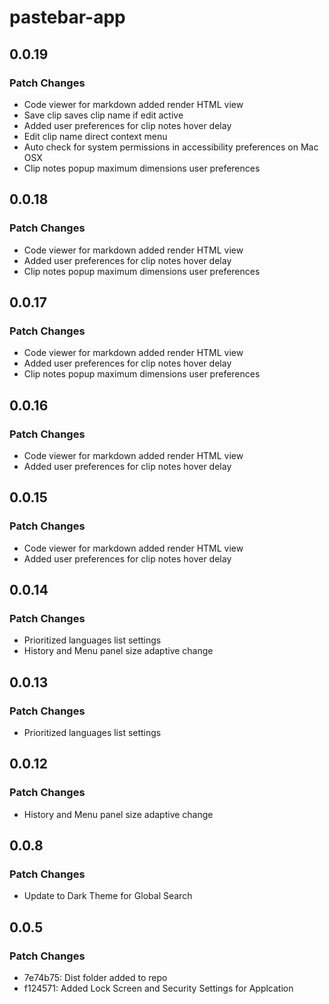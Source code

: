 # pastebar-app

## 0.0.19

### Patch Changes

- Code viewer for markdown added render HTML view
- Save clip saves clip name if edit active
- Added user preferences for clip notes hover delay
- Edit clip name direct context menu
- Auto check for system permissions in accessibility preferences on Mac OSX
- Clip notes popup maximum dimensions user preferences

## 0.0.18

### Patch Changes

- Code viewer for markdown added render HTML view
- Added user preferences for clip notes hover delay
- Clip notes popup maximum dimensions user preferences

## 0.0.17

### Patch Changes

- Code viewer for markdown added render HTML view
- Added user preferences for clip notes hover delay
- Clip notes popup maximum dimensions user preferences

## 0.0.16

### Patch Changes

- Code viewer for markdown added render HTML view
- Added user preferences for clip notes hover delay

## 0.0.15

### Patch Changes

- Code viewer for markdown added render HTML view
- Added user preferences for clip notes hover delay

## 0.0.14

### Patch Changes

- Prioritized languages list settings
- History and Menu panel size adaptive change

## 0.0.13

### Patch Changes

- Prioritized languages list settings

## 0.0.12

### Patch Changes

- History and Menu panel size adaptive change

## 0.0.8

### Patch Changes

- Update to Dark Theme for Global Search

## 0.0.5

### Patch Changes

- 7e74b75: Dist folder added to repo
- f124571: Added Lock Screen and Security Settings for Applcation
